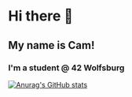 # Hi there 👋

<!--
**cabartell/cabartell** is a ✨ _special_ ✨ repository because its `README.md` (this file) appears on your GitHub profile.

Here are some ideas to get you started:

- 🔭 I’m currently working on ...
- 🌱 I’m currently learning ...
- 👯 I’m looking to collaborate on ...
- 🤔 I’m looking for help with ...
- 💬 Ask me about ...
- 📫 How to reach me: ...
- 😄 Pronouns: ...
- ⚡ Fun fact: ...
-->

## My name is Cam! 
### I'm a student @ 42 Wolfsburg

[![Anurag's GitHub stats](https://github-readme-stats.vercel.app/api?username=cabartell)](https://github.com/anuraghazra/github-readme-stats)

